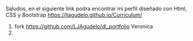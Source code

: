 Saludos, en el siguiente link podra encontrar mi perfil diseñado con Html, CSS y Bootstrap
https://ljagudelo.github.io/Curriculum/

1. fork https://github.com/LJAgudelo/dl_portfolio Veronica 
2. 
